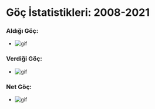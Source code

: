 # Göç İstatistikleri: 2008-2021


### Aldığı Göç:
- ![gif](vis\vis-AldigiGoc.gif)

### Verdiği Göç:
- ![gif](vis\vis-VerdigiGoc.gif)

### Net Göç:
- ![gif](vis\vis-NetGoc.gif)